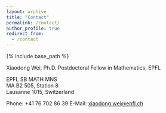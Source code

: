 ```yaml
---
layout: archive
title: "Contact"
permalink: /contact/
author_profile: true
redirect_from:
  - /contact
---
```


{% include base_path %}

Xiaodong Wei, Ph.D.
Postdoctoral Fellow in Mathematics, EPFL  

EPFL SB MATH MNS  
MA B2 505, Station 8  
Lausanne 1015, Switzerland   

Phone: +41 76 702 86 39 
E-Mail: <a href="mailto:xiaodong.wei@epfl.ch" target="_blank" rel="noopener noreferrer">xiaodong.wei@epfl.ch</a>
